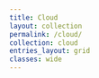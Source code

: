 ```yaml
---
title: Cloud
layout: collection
permalink: /cloud/
collection: cloud
entries_layout: grid
classes: wide
---
```

